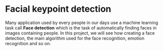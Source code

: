 # Facial keypoint detection
Many application used by every people in our days use a machine learning task call **Face detection** which is the task of automatically finding faces in images containing people. In this project, we will see how creating a face detection, the main algorithm used for the face recognition, emotion recognition and so on.